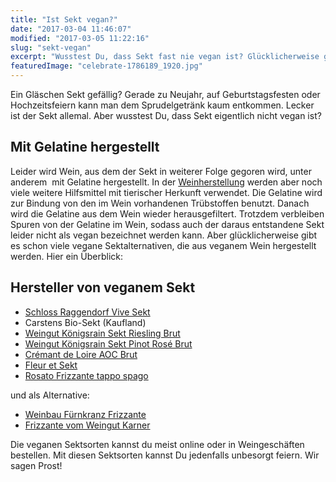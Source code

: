 ```yaml
---
title: "Ist Sekt vegan?"
date: "2017-03-04 11:46:07"
modified: "2017-03-05 11:22:16"
slug: "sekt-vegan"
excerpt: "Wusstest Du, dass Sekt fast nie vegan ist? Glücklicherweise gibt es aber vegane Alternativen. "
featuredImage: "celebrate-1786189_1920.jpg"
---
```


Ein Gläschen Sekt gefällig? Gerade zu Neujahr, auf Geburtstagsfesten oder Hochzeitsfeiern kann man dem Sprudelgetränk kaum entkommen. Lecker ist der Sekt allemal. Aber wusstest Du, dass Sekt eigentlich nicht vegan ist?

## Mit Gelatine hergestellt

Leider wird Wein, aus dem der Sekt in weiterer Folge gegoren wird, unter anderem  mit Gelatine hergestellt. In der [Weinherstellung](https://www.veganblatt.com/veganer-wein-herstellung) werden aber noch viele weitere Hilfsmittel mit tierischer Herkunft verwendet. Die Gelatine wird zur Bindung von den im Wein vorhandenen Trübstoffen benutzt. Danach wird die Gelatine aus dem Wein wieder herausgefiltert. Trotzdem verbleiben Spuren von der Gelatine im Wein, sodass auch der daraus entstandene Sekt leider nicht als vegan bezeichnet werden kann. Aber glücklicherweise gibt es schon viele vegane Sektalternativen, die aus veganem Wein hergestellt werden. Hier ein Überblick:

## Hersteller von veganem Sekt

*   [Schloss Raggendorf Vive Sekt](http://www.schloss-raggendorf.com/produkte_details.php?id=38) 
*   Carstens Bio-Sekt (Kaufland)
*   [Weingut Königsrain Sekt Riesling Brut](http://www.königsrain.de/)
*   [Weingut Königsrain Sekt Pinot Rosé Brut](http://www.königsrain.de/)
*   [Crémant de Loire AOC Brut](https://www.cremant-depot.de/Cremant-de-Loire.html)
*   [Fleur et Sekt](https://www.bioweinreich.com/shop/BioWeine/Nach_Weingut/Peter_Riegel_Weinimport/40364)
*   [Rosato Frizzante tappo spago](http://www.vegan-box.de/bisherige-boxen/2014/februar-box/341/rosato-frizzante-igt)

und als Alternative:

*   [Weinbau Fürnkranz Frizzante](http://www.vegan-wein.at/index.php?id=24)
*   [Frizzante vom Weingut Karner](https://weingut-karner.com/)

Die veganen Sektsorten kannst du meist online oder in Weingeschäften bestellen. Mit diesen Sektsorten kannst Du jedenfalls unbesorgt feiern. Wir sagen Prost!